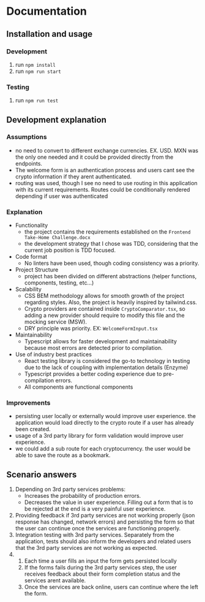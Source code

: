 # Documentation

## Installation and usage

### Development

1. run `npm install`
2. run `npm run start`

### Testing 

1. run `npm run test`

## Development explanation

### Assumptions

* no need to convert to different exchange currencies. EX. USD. MXN was the only one needed and it could be provided directly from the endpoints.
* The welcome form is an authentication process and users cant see the crypto information if they arent authenticated.
* routing was used, though I see no need to use routing in this application with its current requirements. Routes could be conditionally rendered depending if user was authenticated 

### Explanation

* Functionality
  * the project contains the requirements established on the `Frontend Take-Home Challenge.docx`
  * the development strategy that I chose was TDD, considering that the current job position is TDD focused.
* Code format
  * No linters have been used, though coding consistency was a priority.
* Project Structure
  * project has been divided on different abstractions (helper functions, components, testing, etc...)
* Scalability
  * CSS BEM methodology allows for smooth growth of the project regarding styles. Also, the project is heavily inspired by tailwind.css.
  * Crypto providers are contained inside `CryptoComparator.tsx`, so adding a new provider should require to modify this file and the mocking service (MSW).
  * DRY principle was priority. EX: `WelcomeFormInput.tsx`
* Maintainability
  * Typescript allows for faster development and maintainability because most errors are detected prior to compilation.
* Use of industry best practices
  * React testing library is considered the go-to technology in testing due to the lack of coupling with implementation details (Enzyme)
  * Typescript provides a better coding experience due to pre-compilation errors.
  * All components are functional components

### Improvements 

* persisting user locally or externally would improve user experience. the application would load directly to the crypto route if a user has already been created. 
* usage of a 3rd party library for form validation would improve user experience.
* we could add a sub route for each cryptocurrency. the user would be able to save the route as a bookmark. 


## Scenario answers 

1. Depending on 3rd party services problems:
   * Increases the probability of production errors.
   * Decreases the value in user experience. Filling out a form that is to be rejected at the end is a very painful user experience.
2. Providing feedback if 3rd party services are not working properly (json response has changed, network errors) and persisting the form so that the user can continue once the services are functioning properly.
3. Integration testing with 3rd party services. Separately from the application, tests should also inform the developers and related users that the 3rd party services are not working as expected.
4. 
   1. Each time a user fills an input the form gets persisted locally
   2. If the forms fails during the 3rd party services step, the user receives feedback about their form completion status and the services arent available. 
   3. Once the services are back online, users can continue where the left the form.
